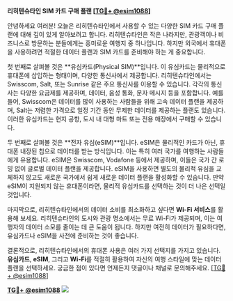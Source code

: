 **리히텐슈타인 SIM 카드 구매 플랜 [[TG💪+ @esim1088](https://t.me/s/esim1088)]**

안녕하세요 여러분! 오늘은 리히텐슈타인에서 사용할 수 있는 다양한 SIM 카드 구매 플랜에 대해 깊이 있게 알아보려고 합니다. 리히텐슈타인은 작은 나라지만, 관광객이나 비즈니스로 방문하는 분들에게는 흥미로운 여행지 중 하나입니다. 하지만 외국에서 휴대폰을 사용하려면 적절한 데이터 플랜과 SIM 카드를 준비해야 하는 게 중요합니다.

첫 번째로 살펴볼 것은 **유심카드(Physical SIM)**입니다. 이 유심카드는 물리적으로 휴대폰에 삽입하는 형태이며, 다양한 통신사에서 제공합니다. 리히텐슈타인에서는 Swisscom, Salt, 또는 Sunrise 같은 주요 통신사를 이용할 수 있습니다. 각각의 통신사는 다양한 요금제를 제공하며, 데이터, 음성 통화, 문자 메시지 등을 포함합니다. 예를 들어, Swisscom은 데이터를 많이 사용하는 사람들을 위해 고속 데이터 플랜을 제공하며, Salt는 저렴한 가격으로 일정 기간 동안 무제한 데이터를 제공하는 플랜도 있습니다. 이러한 유심카드는 현지 공항, 도시 내 대형 마트 또는 전용 매장에서 구매할 수 있습니다.

두 번째로 살펴볼 것은 **전자 유심(eSIM)**입니다. eSIM은 물리적인 카드가 아닌, 휴대폰 내장된 칩으로 데이터를 받는 방식입니다. 이는 특히 여러 국가를 여행하는 사람들에게 유용합니다. eSIM은 Swisscom, Vodafone 등에서 제공하며, 이들은 국가 간 로밍 없이 글로벌 데이터 플랜을 제공합니다. eSIM을 사용하면 별도의 물리적 유심을 교체하지 않고도 새로운 국가에서 쉽게 새로운 데이터 플랜을 활성화할 수 있습니다. 만약 eSIM이 지원되지 않는 휴대폰이라면, 물리적 유심카드를 선택하는 것이 더 나은 선택일 것입니다.

마지막으로, 리히텐슈타인에서의 데이터 소비를 최소화하고 싶다면 **Wi-Fi 서비스**를 활용해 보세요. 리히텐슈타인의 도시와 관광 명소에서는 무료 Wi-Fi가 제공되며, 이는 여행자의 데이터 소모를 줄이는 데 큰 도움이 됩니다. 하지만 여전히 데이터가 필요하다면, 유심카드나 eSIM을 사전에 준비하는 것이 좋습니다.

결론적으로, 리히텐슈타인에서의 휴대폰 사용은 여러 가지 선택지를 가지고 있습니다. **유심카드**, **eSIM**, 그리고 **Wi-Fi**를 적절히 활용하여 자신의 여행 스타일에 맞는 데이터 플랜을 선택하세요. 궁금한 점이 있다면 언제든지 댓글이나 채널로 문의해주세요. [[TG💪+ @esim1088](https://t.me/s/esim1088)]

**[TG💪+ @esim1088](https://t.me/s/esim1088) ![](https://i.postimg.cc/Y0z9fWf4/image.png)**